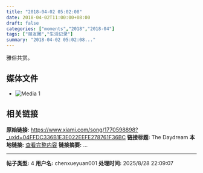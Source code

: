 ```yaml
---
title: "2018-04-02 05:02:08"
date: 2018-04-02T11:00:00+08:00
draft: false
categories: ["moments","2018","2018-04"]
tags: ["朋友圈","生活记录"]
summary: "2018-04-02 05:02:08..."
---
```


雅俗共赏。

## 媒体文件

- ![Media 1](/Moments/photos/2018-04-02/201804020502080.jpg)

## 相关链接

**原始链接:** https://www.xiami.com/song/1770598898?_uxid=04FFDC336B1E3E022EEFE278761F36BC
**链接标题:** The Daydream
**本地链接:** [查看完整内容](/link_content/2018/04/2018-04-02-1/link_content/)
**链接摘要:** ...

---

**帖子类型:** 4
**用户名:** chenxueyuan001
**处理时间:** 2025/8/28 22:09:07